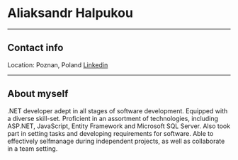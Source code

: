 # Aliaksandr Halpukou
---
## Contact info
Location: Poznan, Poland
[Linkedin](www.linkedin.com/in/ahalpukou)

---
## About myself

.NET developer adept in all stages
of software development. Equipped
with a diverse skill-set.
Proficient in an assortment of
technologies, including ASP\.NET,
JavaScript, Entity Framework and
Microsoft SQL Server. Also took
part in setting tasks and
developing requirements for
software. Able to effectively selfmanage during independent projects,
as well as collaborate in a team
setting.




